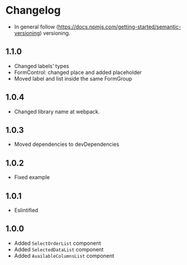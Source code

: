 # Changelog

* In general follow (https://docs.npmjs.com/getting-started/semantic-versioning) versioning.

## 1.1.0
* Changed labels' types
* FormControl: changed place and added placeholder
* Moved label and list inside the same FormGroup

## 1.0.4
* Changed library name at webpack.

## 1.0.3
* Moved dependencies to devDependencies

## 1.0.2
* Fixed example

## 1.0.1
* Eslintified

## 1.0.0
* Added `SelectOrderList` component
* Added `SelectedDataList` component
* Added `AvailableColumnsList` component
